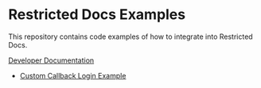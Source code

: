 # Restricted Docs Examples

This repository contains code examples of how to integrate into Restricted Docs.

[Developer Documentation](https://developer.helpscout.com/docs-api/restricted-docs/)

* [Custom Callback Login Example](./custom-callback-login-example)
